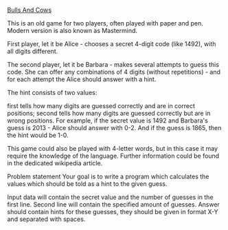 [Bulls And Cows](https://www.codeabbey.com/index/task_view/bulls-and-cows)

This is an old game for two players, often played with paper and pen. Modern version is also known as Mastermind.

First player, let it be Alice - chooses a secret 4-digit code (like 1492), with all digits different.

The second player, let it be Barbara - makes several attempts to guess this code. She can offer any combinations of 4 digits (without repetitions) - and for each attempt the Alice should answer with a hint.

The hint consists of two values:

first tells how many digits are guessed correctly and are in correct positions;
second tells how many digits are guessed correctly but are in wrong positions.
For example, if the secret value is 1492 and Barbara's guess is 2013 - Alice should answer with 0-2.
And if the guess is 1865, then the hint would be 1-0.

This game could also be played with 4-letter words, but in this case it may require the knowledge of the language.
Further information could be found in the dedicated wikipedia article.

Problem statement
Your goal is to write a program which calculates the values which should be told as a hint to the given guess.

Input data will contain the secret value and the number of guesses in the first line.
Second line will contain the specified amount of guesses.
Answer should contain hints for these guesses, they should be given in format X-Y and separated with spaces.